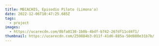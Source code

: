 ```yaml
---
title: MECACHIS, Episodio Piloto (Limona'a)
date: 2022-12-06T10:47:25.685Z
tags:
  - project
images:
  - https://ucarecdn.com/0bfa0138-1b0b-4bdf-b742-267df11cd4f1/
thumbnail: https://ucarecdn.com/259884b3-011f-41d6-885a-50d880e31b7b/
---
```


